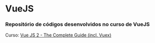 # VueJS

### Repositório de códigos desenvolvidos no curso de VueJS

Curso: [Vue JS 2 - The Complete Guide (incl. Vuex)](https://www.udemy.com/vuejs-2-the-complete-guide/learn/v4/overview)
